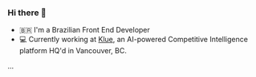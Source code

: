 ### Hi there 👋

- 🇧🇷 I'm a Brazilian Front End Developer
- 💻 Currently working at [Klue](https://klue.com), an AI-powered Competitive Intelligence platform HQ'd in Vancouver, BC.

...
